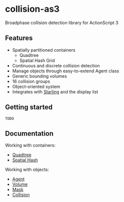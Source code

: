 collision-as3
=============

Broadphase collision detection library for ActionScript 3

## Features
- Spatially partitioned containers
   - Quadtree
   - Spatial Hash Grid
- Continuous and discrete collision detection
- Manage objects through easy-to-extend Agent class
- Generic bounding volumes
- 16 collision groups
- Object-oriented system
- Integrates with [Starling](http://gamua.com/starling/) and the display list


## Getting started
```
TODO
```

## Documentation
Working with containers:
 - [Quadtree](https://github.com/martinkallman/collision-as3/wiki/Quadtree-class)
 - [Spatial Hash](https://github.com/martinkallman/collision-as3/wiki/SpatialHash-class)

Working with objects:
 - [Agent](https://github.com/martinkallman/collision-as3/wiki/Agent-class)
 - [Volume](https://github.com/martinkallman/collision-as3/wiki/Volume-class)
 - [Mask](https://github.com/martinkallman/collision-as3/wiki/Mask-class)
 - [Collision](https://github.com/martinkallman/collision-as3/wiki/Collision-class)
